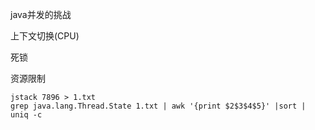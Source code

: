 java并发的挑战

上下文切换(CPU)

死锁

资源限制

```
jstack 7896 > 1.txt
grep java.lang.Thread.State 1.txt | awk '{print $2$3$4$5}' |sort | uniq -c
```

